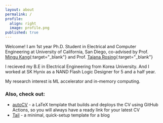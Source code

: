 ```yaml
---
layout: about
permalink: /
profile:
  align: right
  image: profile.png
published: true
---
```

Welcome!
I am 1st year Ph.D. Student in Electrical and Computer Engineering at University of California, San Diego, co-advised by Prof. [Mingu Kang](https://ucsdvvip.com/){:target="_blank"} and Prof. [Tajana Rosing](http://varys.ucsd.edu/){:target="_blank"}

I recieved my B.E in Electrical Engineering from Korea University. And I worked at SK Hynix as a NAND Flash Logic Designer for 5 and a half year.

My research interest is ML accelerator and in-memory computing.

### Also, check out:

- [autoCV](https://github.com/jitinnair1/autocv) - a LaTeX template that builds and deploys the CV using GitHub Actions, so you will always have a ready link for your latest CV
- [Tail](https://github.com/jitinnair1/tail) - a minimal, quick-setup template for a blog
